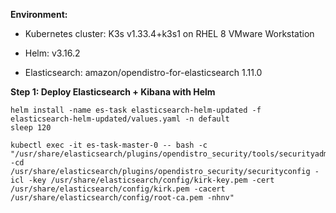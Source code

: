 **Environment:**

- Kubernetes cluster: K3s v1.33.4+k3s1 on RHEL 8 VMware Workstation

- Helm: v3.16.2

- Elasticsearch: amazon/opendistro-for-elasticsearch 1.11.0

  

**Step 1: Deploy Elasticsearch + Kibana with Helm**
```
helm install -name es-task elasticsearch-helm-updated -f elasticsearch-helm-updated/values.yaml -n default
sleep 120

kubectl exec -it es-task-master-0 -- bash -c "/usr/share/elasticsearch/plugins/opendistro_security/tools/securityadmin.sh -cd /usr/share/elasticsearch/plugins/opendistro_security/securityconfig -icl -key /usr/share/elasticsearch/config/kirk-key.pem -cert /usr/share/elasticsearch/config/kirk.pem -cacert /usr/share/elasticsearch/config/root-ca.pem -nhnv"
```

